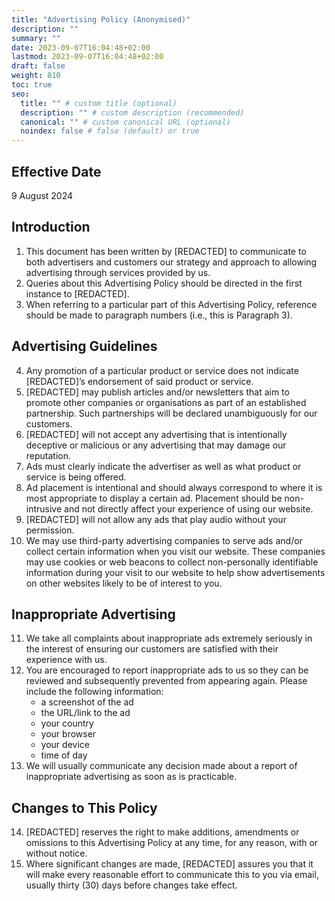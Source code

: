 ```yaml
---
title: "Advertising Policy (Anonymised)"
description: ""
summary: ""
date: 2023-09-07T16:04:48+02:00
lastmod: 2023-09-07T16:04:48+02:00
draft: false
weight: 810
toc: true
seo:
  title: "" # custom title (optional)
  description: "" # custom description (recommended)
  canonical: "" # custom canonical URL (optional)
  noindex: false # false (default) or true
---
```


## Effective Date
9 August 2024

## Introduction

1. This document has been written by [REDACTED] to communicate to both advertisers and customers our strategy and approach to allowing advertising through services provided by us.
2. Queries about this Advertising Policy should be directed in the first instance to [REDACTED].
3. When referring to a particular part of this Advertising Policy, reference should be made to paragraph numbers (i.e., this is Paragraph 3).

## Advertising Guidelines

4. Any promotion of a particular product or service does not indicate [REDACTED]’s endorsement of said product or service.
5. [REDACTED] may publish articles and/or newsletters that aim to promote other companies or organisations as part of an established partnership. Such partnerships will be declared unambiguously for our customers.
6. [REDACTED] will not accept any advertising that is intentionally deceptive or malicious or any advertising that may damage our reputation.
7. Ads must clearly indicate the advertiser as well as what product or service is being offered.
8. Ad placement is intentional and should always correspond to where it is most appropriate to display a certain ad. Placement should be non-intrusive and not directly affect your experience of using our website.
9. [REDACTED] will not allow any ads that play audio without your permission.
10. We may use third-party advertising companies to serve ads and/or collect certain information when you visit our website. These companies may use cookies or web beacons to collect non-personally identifiable information during your visit to our website to help show advertisements on other websites likely to be of interest to you.

## Inappropriate Advertising

11. We take all complaints about inappropriate ads extremely seriously in the interest of ensuring our customers are satisfied with their experience with us.
12. You are encouraged to report inappropriate ads to us so they can be reviewed and subsequently prevented from appearing again. Please include the following information:
    - a screenshot of the ad
    - the URL/link to the ad
    - your country
    - your browser
    - your device
    - time of day
13. We will usually communicate any decision made about a report of inappropriate advertising as soon as is practicable.

## Changes to This Policy

14. [REDACTED] reserves the right to make additions, amendments or omissions to this Advertising Policy at any time, for any reason, with or without notice.
15. Where significant changes are made, [REDACTED] assures you that it will make every reasonable effort to communicate this to you via email, usually thirty (30) days before changes take effect.